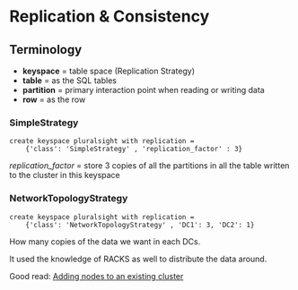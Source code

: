 # Replication & Consistency

## Terminology

* **keyspace** = table space (Replication Strategy)
* **table** = as the SQL tables
* **partition** = primary interaction point when reading or writing data
* **row** = as the row

### SimpleStrategy

```cql
create keyspace pluralsight with replication = 
    {'class': 'SimpleStrategy' , 'replication_factor' : 3}
```

_replication_factor_ = store 3 copies of all the partitions in all the table written to the cluster in this keyspace

### NetworkTopologyStrategy

```cql
create keyspace pluralsight with replication = 
    {'class': 'NetworkTopologyStrategy' , 'DC1': 3, 'DC2': 1}
```

How many copies of the data we want in each DCs.

It used the knowledge of RACKS as well to distribute the data around.

Good read: [Adding nodes to an existing cluster](https://docs.datastax.com/en/cassandra/2.1/cassandra/operations/ops_add_node_to_cluster_t.html)